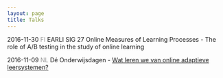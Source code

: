```yaml
---
layout: page
title: Talks
---
```


2016-11-30 <font color="#999999">FI</font> EARLI SIG 27 Online Measures of Learning Processes - The role of A/B testing in the study of online learning

2016-11-09 <font color="#999999">NL</font> Dé Onderwijsdagen - <a href="/assets/talks/2016_Talk_Onderwijsdagen.html">Wat leren we van online adaptieve leersystemen?</a>

<!---
https://techinonderwijs.wordpress.com/2016/11/11/wat-kunnen-we-leren-van-adaptieve-leersystemen/
-->